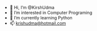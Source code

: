 - 👋 Hi, I’m @KirshUdma
- 👀 I’m interested in Computer Programing
- 🌱 I’m currently learning Python
- 📫 krishudma@hotmail.com

<!---
KirshUdma/KirshUdma is a ✨ special ✨ repository because its `README.md` (this file) appears on your GitHub profile.
You can click the Preview link to take a look at your changes.
--->
